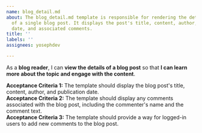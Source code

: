 ```yaml
---
name: blog_detail.md
about: The blog_detail.md template is responsible for rendering the detailed view
  of a single blog post. It displays the post's title, content, author, publication
  date, and associated comments.
title: ''
labels: ''
assignees: yosephdev

---
```


As a **blog reader**, I can **view the details of a blog post** so that **I can learn more about the topic and engage with the content**.

**Acceptance Criteria 1:** The template should display the blog post's title, content, author, and publication date.  
**Acceptance Criteria 2:** The template should display any comments associated with the blog post, including the commenter's name and the comment text.  
**Acceptance Criteria 3:** The template should provide a way for logged-in users to add new comments to the blog post.
